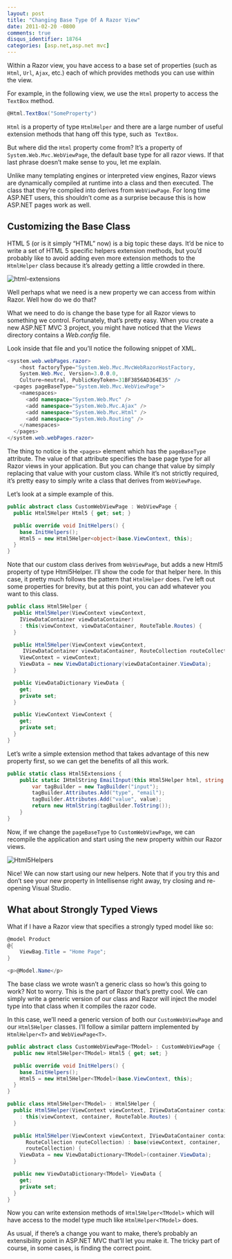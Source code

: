 ```yaml
---
layout: post
title: "Changing Base Type Of A Razor View"
date: 2011-02-20 -0800
comments: true
disqus_identifier: 18764
categories: [asp.net,asp.net mvc]
---
```

Within a Razor view, you have access to a base set of properties (such
as `Html`, `Url`, `Ajax`, etc.) each of which provides methods you can
use within the view.

For example, in the following view, we use the `Html` property to access
the `TextBox` method.

```csharp
@Html.TextBox("SomeProperty")
```

`Html` is a property of type `HtmlHelper` and there are a large number
of useful extension methods that hang off this type, such as  `TextBox`.

But where did the `Html` property come from? It’s a property of
`System.Web.Mvc.WebViewPage`, the default base type for all razor views.
If that last phrase doesn’t make sense to you, let me explain.

Unlike many templating engines or interpreted view engines, Razor views
are dynamically compiled at runtime into a class and then executed. The
class that they’re compiled into derives from `WebViewPage`. For long
time ASP.NET users, this shouldn’t come as a surprise because this is
how ASP.NET pages work as well.

Customizing the Base Class
--------------------------

HTML 5 (or is it simply “HTML” now) is a big topic these days. It’d be
nice to write a set of HTML 5 specific helpers extension methods, but
you’d probably like to avoid adding even more extension methods to the
`HtmlHelper` class because it’s already getting a little crowded in
there.

![html-extensions](http://haacked.com/images/haacked_com/Windows-Live-Writer/Advanced-Razor-View-Extensibility_12651/html-extensions_3.png "html-extensions")

Well perhaps what we need is a new property we can access from within
Razor. Well how do we do that?

What we need to do is change the base type for all Razor views to
something we control. Fortunately, that’s pretty easy. When you create a
new ASP.NET MVC 3 project, you might have noticed that the *Views*
directory contains a *Web.config* file.

Look inside that file and you’ll notice the following snippet of XML.

```csharp
<system.web.webPages.razor>
    <host factoryType="System.Web.Mvc.MvcWebRazorHostFactory, 
    System.Web.Mvc, Version=3.0.0.0, 
    Culture=neutral, PublicKeyToken=31BF3856AD364E35" />
  <pages pageBaseType="System.Web.Mvc.WebViewPage">
    <namespaces>
      <add namespace="System.Web.Mvc" />
      <add namespace="System.Web.Mvc.Ajax" />
      <add namespace="System.Web.Mvc.Html" />
      <add namespace="System.Web.Routing" />
    </namespaces>
  </pages>
</system.web.webPages.razor>
```

The thing to notice is the `<pages>` element which has the
`pageBaseType` attribute. The value of that attribute specifies the base
page type for all Razor views in your application. But you can change
that value by simply replacing that value with your custom class. While
it’s not strictly required, it’s pretty easy to simply write a class
that derives from `WebViewPage`.

Let’s look at a simple example of this.

```csharp
public abstract class CustomWebViewPage : WebViewPage {
  public Html5Helper Html5 { get; set; }

  public override void InitHelpers() {
    base.InitHelpers();
    Html5 = new Html5Helper<object>(base.ViewContext, this);
  }
}
```

Note that our custom class derives from `WebViewPage`, but adds a new
Html5 property of type Html5Helper. I’ll show the code for that helper
here. In this case, it pretty much follows the pattern that `HtmlHelper`
does. I’ve left out some properties for brevity, but at this point, you
can add whatever you want to this class.

```csharp
public class Html5Helper {
  public Html5Helper(ViewContext viewContext, 
    IViewDataContainer viewDataContainer)
    : this(viewContext, viewDataContainer, RouteTable.Routes) {
  }

  public Html5Helper(ViewContext viewContext,
     IViewDataContainer viewDataContainer, RouteCollection routeCollection) {
    ViewContext = viewContext;
    ViewData = new ViewDataDictionary(viewDataContainer.ViewData);
  }

  public ViewDataDictionary ViewData {
    get;
    private set;
  }

  public ViewContext ViewContext {
    get;
    private set;
  }
}
```

Let’s write a simple extension method that takes advantage of this new
property first, so we can get the benefits of all this work.

```csharp
public static class Html5Extensions {
    public static IHtmlString EmailInput(this Html5Helper html, string name,       string value) {
        var tagBuilder = new TagBuilder("input");
        tagBuilder.Attributes.Add("type", "email");
        tagBuilder.Attributes.Add("value", value);
        return new HtmlString(tagBuilder.ToString());
    }
}
```

Now, if we change the `pageBaseType` to `CustomWebViewPage`, we can
recompile the application and start using the new property within our
Razor views.

![Html5Helpers](http://haacked.com/images/haacked_com/Windows-Live-Writer/Advanced-Razor-View-Extensibility_12651/Html5Helpers_3.png "Html5Helpers")

Nice! We can now start using our new helpers. Note that if you try this
and don’t see your new property in Intellisense right away, try closing
and re-opening Visual Studio.

What about Strongly Typed Views
-------------------------------

What if I have a Razor view that specifies a strongly typed model like
so:

```csharp
@model Product
@{
    ViewBag.Title = "Home Page";
}

<p>@Model.Name</p>
```

The base class we wrote wasn’t a generic class so how’s this going to
work? Not to worry. This is the part of Razor that’s pretty cool. We can
simply write a generic version of our class and Razor will inject the
model type into that class when it compiles the razor code.

In this case, we’ll need a generic version of both our
`CustomWebViewPage` and our `Html5Helper` classes. I’ll follow a similar
pattern implemented by `HtmlHelper<T>` and `WebViewPage<T>`.

```csharp
public abstract class CustomWebViewPage<TModel> : CustomWebViewPage {
  public new Html5Helper<TModel> Html5 { get; set; }

  public override void InitHelpers() {
    base.InitHelpers();
    Html5 = new Html5Helper<TModel>(base.ViewContext, this);
  }
}

public class Html5Helper<TModel> : Html5Helper {
  public Html5Helper(ViewContext viewContext, IViewDataContainer container)
    : this(viewContext, container, RouteTable.Routes) {
  }

  public Html5Helper(ViewContext viewContext, IViewDataContainer container, 
      RouteCollection routeCollection) : base(viewContext, container,
      routeCollection) {
    ViewData = new ViewDataDictionary<TModel>(container.ViewData);
  }

  public new ViewDataDictionary<TModel> ViewData {
    get;
    private set;
  }
}
```

Now you can write extension methods of `Html5Helper<TModel>` which will
have access to the model type much like `HtmlHelper<TModel>` does.

As usual, if there’s a change you want to make, there’s probably an
extensibility point in ASP.NET MVC that’ll let you make it. The tricky
part of course, in some cases, is finding the correct point.

